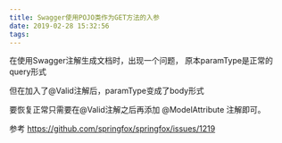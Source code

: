 ```yaml
---
title: Swagger使用POJO类作为GET方法的入参
date: 2019-02-28 15:32:56
tags:
---
```


在使用Swagger注解生成文档时，出现一个问题，
原本paramType是正常的query形式

但在加入了@Valid注解后，paramType变成了body形式

要恢复正常只需要在@Valid注解之后再添加 @ModelAttribute 注解即可。

参考 https://github.com/springfox/springfox/issues/1219
